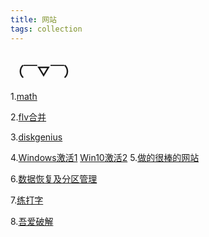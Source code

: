 ```yaml
---
title: 网站
tags: collection
---
```


## （￣▽￣）

1.[math](http://webdemo.myscript.com/#/home)

2.[flv合并](https://csser.top/bilibili/merge.html)

3.[diskgenius](http://www.diskgenius.cn/
)

4.[Windows激活1](https://v0v.bid/kms.html)
  [Win10激活2](https://mogeko.me/2018/015/)
5.[做的很棒的网站](https://2heng.xin/)

6.[数据恢复及分区管理](https://www.diskgenius.cn/help/)

7.[练打字](https://www.typingclub.com/sportal/program-3/116.play)

8.[吾爱破解](https://www.52pojie.cn/)


[]()
